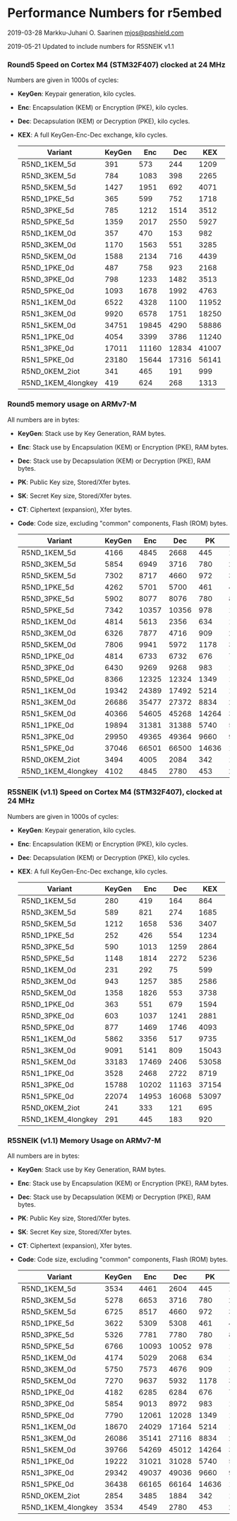 # Performance Numbers for r5embed

2019-03-28  Markku-Juhani O. Saarinen <mjos@pqshield.com>    

2019-05-21	Updated to include numbers for R5SNEIK v1.1

### Round5 Speed on Cortex M4 (STM32F407) clocked at 24 MHz

Numbers are given in 1000s of cycles:

*	**KeyGen**: Keypair generation, kilo cycles.
*	**Enc**: Encapsulation (KEM) or Encryption (PKE), kilo cycles.
*	**Dec**: Decapsulation (KEM) or Decryption (PKE), kilo cycles.
*	**KEX**: A full KeyGen-Enc-Dec exchange, kilo cycles.

	| **Variant**	| **KeyGen** | **Enc** |  **Dec** | **KEX** |
	|---------------|------------|---------|----------|---------|
	| R5ND_1KEM_5d	| 391	| 573	| 244	| 1209	| 
	| R5ND_3KEM_5d	| 784	| 1083	| 398	| 2265	| 
	| R5ND_5KEM_5d	| 1427	| 1951	| 692	| 4071	| 
	| R5ND_1PKE_5d	| 365	| 599	| 752	| 1718	| 
	| R5ND_3PKE_5d	| 785	| 1212	| 1514	| 3512	| 
	| R5ND_5PKE_5d	| 1359	| 2017	| 2550	| 5927	| 
	| R5ND_1KEM_0d	| 357	| 470	| 153	| 982	| 
	| R5ND_3KEM_0d	| 1170	| 1563	| 551	| 3285	| 
	| R5ND_5KEM_0d	| 1588	| 2134	| 716	| 4439	| 
	| R5ND_1PKE_0d	| 487	| 758	| 923	| 2168	| 
	| R5ND_3PKE_0d	| 798	| 1233	| 1482	| 3513	| 
	| R5ND_5PKE_0d	| 1093	| 1678	| 1992	| 4763	| 
	| R5N1_1KEM_0d	| 6522	| 4328	| 1100	| 11952	| 
	| R5N1_3KEM_0d	| 9920	| 6578	| 1751	| 18250	| 
	| R5N1_5KEM_0d	| 34751	| 19845	| 4290	| 58886	| 
	| R5N1_1PKE_0d	| 4054	| 3399	| 3786	| 11240	| 
	| R5N1_3PKE_0d	| 17011	| 11160	| 12834	| 41007	| 
	| R5N1_5PKE_0d	| 23180	| 15644	| 17316	| 56141	| 
	| R5ND_0KEM_2iot	| 341	| 465	| 191	| 999	| 
	| R5ND_1KEM_4longkey	| 419	| 624	| 268	| 1313	| 

### Round5 memory usage on ARMv7-M

All numbers are in bytes:

*	**KeyGen**: Stack use by Key Generation, RAM bytes.
*	**Enc**: Stack use by Encapsulation (KEM) or Encryption (PKE), RAM bytes.
*	**Dec**: Stack use by Decapsulation (KEM) or Decryption (PKE), RAM bytes.
*	**PK**: Public Key size, Stored/Xfer bytes.
*	**SK**: Secret Key size, Stored/Xfer bytes.
*	**CT**: Ciphertext (expansion), Xfer bytes.
*	**Code**: Code size, excluding "common" components, Flash (ROM) bytes.

	| **Variant**	| **KeyGen** | **Enc** | **Dec** | **PK** | **SK** | **CT** | **Code** |
	|---------------|-------|-------|-------|-------|-------|-------|-------|
	| R5ND_1KEM_5d	| 4166	| 4845	| 2668	| 445	| 16	| 549	| 5316	| 
	| R5ND_3KEM_5d	| 5854	| 6949	| 3716	| 780	| 24	| 859	| 6622	| 
	| R5ND_5KEM_5d	| 7302	| 8717	| 4660	| 972	| 32	| 1063	| 4324	| 
	| R5ND_1PKE_5d	| 4262	| 5701	| 5700	| 461	| 493	| 652	| 5612	| 
	| R5ND_3PKE_5d	| 5902	| 8077	| 8076	| 780	| 828	| 966	| 7560	| 
	| R5ND_5PKE_5d	| 7342	| 10357	| 10356	| 978	| 1042	| 1317	| 5346	| 
	| R5ND_1KEM_0d	| 4814	| 5613	| 2356	| 634	| 16	| 682	| 2622	| 
	| R5ND_3KEM_0d	| 6326	| 7877	| 4716	| 909	| 24	| 981	| 2742	| 
	| R5ND_5KEM_0d	| 7806	| 9941	| 5972	| 1178	| 32	| 1274	| 2770	| 
	| R5ND_1PKE_0d	| 4814	| 6733	| 6732	| 676	| 708	| 772	| 3568	| 
	| R5ND_3PKE_0d	| 6430	| 9269	| 9268	| 983	| 1031	| 1135	| 3674	| 
	| R5ND_5PKE_0d	| 8366	| 12325	| 12324	| 1349	| 1413	| 1541	| 3664	| 
	| R5N1_1KEM_0d	| 19342	| 24389	| 17492	| 5214	| 16	| 5236	| 3166	| 
	| R5N1_3KEM_0d	| 26686	| 35477	| 27372	| 8834	| 24	| 8866	| 3214	| 
	| R5N1_5KEM_0d	| 40366	| 54605	| 45268	| 14264	| 32	| 14288	| 3330	| 
	| R5N1_1PKE_0d	| 19894	| 31381	| 31388	| 5740	| 5772	| 5820	| 3824	| 
	| R5N1_3PKE_0d	| 29950	| 49365	| 49364	| 9660	| 9708	| 9748	| 4184	| 
	| R5N1_5PKE_0d	| 37046	| 66501	| 66500	| 14636	| 14700	| 14740	| 4044	| 
	| R5ND_0KEM_2iot	| 3494	| 4005	| 2084	| 342	| 16	| 394	| 3772	| 
	| R5ND_1KEM_4longkey	| 4102	| 4845	| 2780	| 453	| 24	| 563	| 5354	| 

### R5SNEIK (v1.1) Speed on Cortex M4 (STM32F407), clocked at 24 MHz

Numbers are given in 1000s of cycles:

*	**KeyGen**: Keypair generation, kilo cycles.
*	**Enc**: Encapsulation (KEM) or Encryption (PKE), kilo cycles.
*	**Dec**: Decapsulation (KEM) or Decryption (PKE), kilo cycles.
*	**KEX**: A full KeyGen-Enc-Dec exchange, kilo cycles.

	| **Variant**	| **KeyGen** | **Enc** |  **Dec** | **KEX** |
	|---------------|------------|---------|----------|---------|
	| R5ND_1KEM_5d	| 280	| 419	| 164	| 864	|
	| R5ND_3KEM_5d	| 589	| 821	| 274	| 1685	|
	| R5ND_5KEM_5d	| 1212	| 1658	| 536	| 3407	|
	| R5ND_1PKE_5d	| 252	| 426	| 554	| 1234	|
	| R5ND_3PKE_5d	| 590	| 1013	| 1259	| 2864	|
	| R5ND_5PKE_5d	| 1148	| 1814	| 2272	| 5236	|
	| R5ND_1KEM_0d	| 231	| 292	| 75	| 599	|
	| R5ND_3KEM_0d	| 943	| 1257	| 385	| 2586	|
	| R5ND_5KEM_0d	| 1358	| 1826	| 553	| 3738	|
	| R5ND_1PKE_0d	| 363	| 551	| 679	| 1594	|
	| R5ND_3PKE_0d	| 603	| 1037	| 1241	| 2881	|
	| R5ND_5PKE_0d	| 877	| 1469	| 1746	| 4093	|
	| R5N1_1KEM_0d	| 5862	| 3356	| 517	| 9735	|
	| R5N1_3KEM_0d	| 9091	| 5141	| 809	| 15043	|
	| R5N1_5KEM_0d	| 33183	| 17469	| 2406	| 53058	|
	| R5N1_1PKE_0d	| 3528	| 2468	| 2722	| 8719	|
	| R5N1_3PKE_0d	| 15788	| 10202	| 11163	| 37154	|
	| R5N1_5PKE_0d	| 22074	| 14953	| 16068	| 53097	|
	| R5ND_0KEM_2iot	| 241	| 333	| 121	| 695	|
	| R5ND_1KEM_4longkey	| 291	| 445	| 183	| 920	|


### R5SNEIK (v1.1) Memory Usage on ARMv7-M

All numbers are in bytes:

*	**KeyGen**: Stack use by Key Generation, RAM bytes.
*	**Enc**: Stack use by Encapsulation (KEM) or Encryption (PKE), RAM bytes.
*	**Dec**: Stack use by Decapsulation (KEM) or Decryption (PKE), RAM bytes.
*	**PK**: Public Key size, Stored/Xfer bytes.
*	**SK**: Secret Key size, Stored/Xfer bytes.
*	**CT**: Ciphertext (expansion), Xfer bytes.
*	**Code**: Code size, excluding "common" components, Flash (ROM) bytes.

	| **Variant**	| **KeyGen** | **Enc** | **Dec** | **PK** | **SK** | **CT** | **Code** |
	|---------------|-------|-------|-------|-------|-------|-------|-------|
	| R5ND_1KEM_5d	| 3534	| 4461	| 2604	| 445	| 16	| 549	| 4892	|
	| R5ND_3KEM_5d	| 5278	| 6653	| 3716	| 780	| 24	| 859	| 6202	|
	| R5ND_5KEM_5d	| 6725	| 8517	| 4660	| 972	| 32	| 1063	| 3896	|
	| R5ND_1PKE_5d	| 3622	| 5309	| 5308	| 461	| 493	| 644	| 5670	|
	| R5ND_3PKE_5d	| 5326	| 7781	| 7780	| 780	| 828	| 958	| 7078	|
	| R5ND_5PKE_5d	| 6766	| 10093	| 10052	| 978	| 1042	| 1309	| 4848	|
	| R5ND_1KEM_0d	| 4174	| 5029	| 2068	| 634	| 16	| 682	| 2178	|
	| R5ND_3KEM_0d	| 5750	| 7573	| 4676	| 909	| 24	| 981	| 2322	|
	| R5ND_5KEM_0d	| 7270	| 9637	| 5932	| 1178	| 32	| 1274	| 2342	|
	| R5ND_1PKE_0d	| 4182	| 6285	| 6284	| 676	| 708	| 764	| 3074	|
	| R5ND_3PKE_0d	| 5854	| 9013	| 8972	| 983	| 1031	| 1127	| 3184	|
	| R5ND_5PKE_0d	| 7790	| 12061	| 12028	| 1349	| 1413	| 1533	| 3178	|
	| R5N1_1KEM_0d	| 18670	| 24029	| 17164	| 5214	| 16	| 5236	| 2738	|
	| R5N1_3KEM_0d	| 26086	| 35141	| 27116	| 8834	| 24	| 8866	| 2778	|
	| R5N1_5KEM_0d	| 39766	| 54269	| 45012	| 14264	| 32	| 14288	| 2898	|
	| R5N1_1PKE_0d	| 19222	| 31021	| 31028	| 5740	| 5772	| 5812	| 3330	|
	| R5N1_3PKE_0d	| 29342	| 49037	| 49036	| 9660	| 9708	| 9740	| 3686	|
	| R5N1_5PKE_0d	| 36438	| 66165	| 66164	| 14636	| 14700	| 14732	| 3546	|
	| R5ND_0KEM_2iot	| 2854	| 3485	| 1884	| 342	| 16	| 394	| 3340	|
	| R5ND_1KEM_4longkey	| 3534	| 4549	| 2780	| 453	| 24	| 563	| 4930	|

